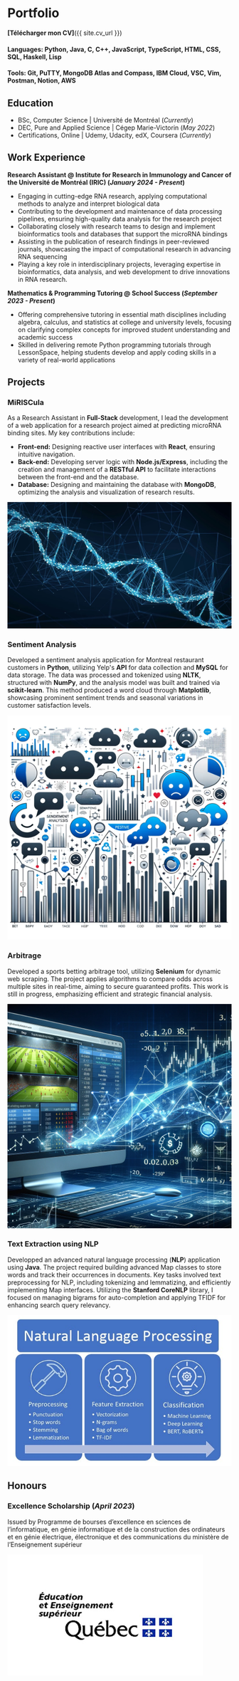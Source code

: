 # Portfolio

**[Télécharger mon CV]**({{ site.cv_url }})

#### Languages: Python, Java, C, C++, JavaScript, TypeScript, HTML, CSS, SQL, Haskell, Lisp

#### Tools: Git, PuTTY, MongoDB Atlas and Compass, IBM Cloud, VSC, Vim, Postman, Notion, AWS

## Education
- BSc, Computer Science | Université de Montréal (_Currently_)						       		
- DEC, Pure and Applied Science | Cégep Marie-Victorin (_May 2022_)
- Certifications, Online | Udemy, Udacity, edX, Coursera (_Currently_)

## Work Experience
**Research Assistant @ Institute for Research in Immunology and Cancer of the Université de Montréal (IRIC) (_January 2024 - Present_)**
- Engaging in cutting-edge RNA research, applying computational methods to analyze and interpret biological data
- Contributing to the development and maintenance of data processing pipelines, ensuring high-quality data analysis for the research project
- Collaborating closely with research teams to design and implement bioinformatics tools and databases that support the microRNA bindings
- Assisting in the publication of research findings in peer-reviewed journals, showcasing the impact of computational research in advancing RNA sequencing
- Playing a key role in interdisciplinary projects, leveraging expertise in bioinformatics, data analysis, and web development to drive innovations in RNA research.

**Mathematics & Programming Tutoring @ School Success (_September 2023 - Present_)**
- Offering comprehensive tutoring in essential math disciplines including algebra, calculus, and statistics at college and university levels, focusing on clarifying complex concepts for improved student understanding and academic success
- Skilled in delivering remote Python programming tutorials through LessonSpace, helping students develop and apply coding skills in a variety of real-world applications


## Projects
### MiRISCula

As a Research Assistant in **Full-Stack** development, I lead the development of a web application for a research project aimed at predicting microRNA binding sites. My key contributions include:

- **Front-end:** Designing reactive user interfaces with **React**, ensuring intuitive navigation.
- **Back-end:** Developing server logic with **Node.js/Express**, including the creation and management of a **RESTful API** to facilitate interactions between the front-end and the database.
- **Database:** Designing and maintaining the database with **MongoDB**, optimizing the analysis and visualization of research results.

![MiRISCula](/assets/img/MiRISCula.jpg)


### Sentiment Analysis

Developed a sentiment analysis application for Montreal restaurant customers in **Python**, utilizing Yelp's **API** for data collection and **MySQL** for data storage. The data was processed and tokenized using **NLTK**, structured with **NumPy**, and the analysis model was built and trained via **scikit-learn**. This method produced a word cloud through **Matplotlib**, showcasing prominent sentiment trends and seasonal variations in customer satisfaction levels.

![Sentiment Analysis](/assets/img/sentiment_analysis.png)

### Arbitrage

Developed a sports betting arbitrage tool, utilizing **Selenium** for dynamic web scraping. The project applies algorithms to compare odds across multiple sites in real-time, aiming to secure guaranteed profits. This work is still in progress, emphasizing efficient and strategic financial analysis.

![Arbitrage](/assets/img/Arbitrage.webp)

### Text Extraction using NLP

Developped an advanced natural language processing (**NLP**) application using **Java**. The project required building advanced Map classes to store words and track their occurrences in documents. Key tasks involved text preprocessing for NLP, including tokenizing and lemmatizing, and efficiently implementing Map interfaces. Utilizing the **Stanford CoreNLP** library, I focused on managing bigrams for auto-completion and applying TFIDF for enhancing search query relevancy.

![Text Extraction using NLP](/assets/img/text_extraction_nlp.jpg)

## Honours
### Excellence Scholarship (_April 2023_)

Issued by Programme de bourses d’excellence en sciences de l’informatique, en génie informatique et de la construction des ordinateurs et en génie électrique, électronique et des communications du ministère de l’Enseignement supérieur

![EESQ](/assets/img/EESQ.jpg)

